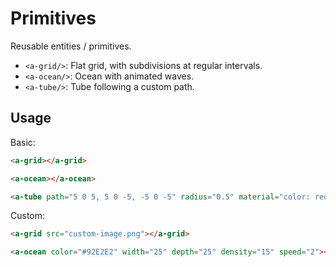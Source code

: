 # Primitives

Reusable entities / primitives.

- `<a-grid/>`: Flat grid, with subdivisions at regular intervals.
- `<a-ocean/>`: Ocean with animated waves.
- `<a-tube/>`: Tube following a custom path.

## Usage

Basic:

```html
<a-grid></a-grid>

<a-ocean></a-ocean>

<a-tube path="5 0 5, 5 0 -5, -5 0 -5" radius="0.5" material="color: red"></a-tube>
```

Custom:

```html
<a-grid src="custom-image.png"></a-grid>
```

```html
<a-ocean color="#92E2E2" width="25" depth="25" density="15" speed="2"></a-ocean>
```

